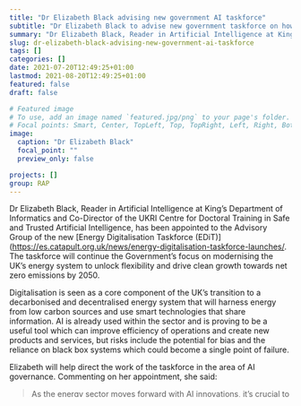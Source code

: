 ```yaml
---
title: "Dr Elizabeth Black advising new government AI taskforce"
subtitle: "Dr Elizabeth Black to advise new government taskforce on how AI can help the UK reach climate change targets."
summary: "Dr Elizabeth Black, Reader in Artificial Intelligence at King’s Department of Informatics and Co-Director of the UKRI Centre for Doctoral Training in Safe and Trusted Artificial Intelligence, has been appointed to the Advisory Group of the new [Energy Digitalisation Taskforce (EDiT)](https://es.catapult.org.uk/news/energy-digitalisation-taskforce-launches/). The taskforce will continue the Government’s focus on modernising the UK’s energy system to unlock flexibility and drive clean growth towards net zero emissions by 2050."
slug: dr-elizabeth-black-advising-new-government-ai-taskforce
tags: []
categories: []
date: 2021-07-20T12:49:25+01:00
lastmod: 2021-08-20T12:49:25+01:00
featured: false
draft: false

# Featured image
# To use, add an image named `featured.jpg/png` to your page's folder.
# Focal points: Smart, Center, TopLeft, Top, TopRight, Left, Right, BottomLeft, Bottom, BottomRight.
image:
  caption: "Dr Elizabeth Black"
  focal_point: ""
  preview_only: false

projects: []
group: RAP
---
```


Dr Elizabeth Black, Reader in Artificial Intelligence at King’s Department of Informatics and Co-Director of the UKRI Centre for Doctoral Training in Safe and Trusted Artificial Intelligence, has been appointed to the Advisory Group of the new [Energy Digitalisation Taskforce (EDiT)](https://es.catapult.org.uk/news/energy-digitalisation-taskforce-launches/. The taskforce will continue the Government’s focus on modernising the UK’s energy system to unlock flexibility and drive clean growth towards net zero emissions by 2050.

Digitalisation is seen as a core component of the UK’s transition to a decarbonised and decentralised energy system that will harness energy from low carbon sources and use smart technologies that share information. AI is already used within the sector and is proving to be a useful tool which can improve efficiency of operations and create new products and services, but risks include the potential for bias and the reliance on black box systems which could become a single point of failure.

Elizabeth will help direct the work of the taskforce in the area of AI governance. Commenting on her appointment, she said:
> As the energy sector moves forward with AI innovations, it’s crucial to pay attention to its potential implications, to ensure that such innovations are safe and don’t disadvantage any particular groups in the population. I look forward to contributing to this as part of the EDiT Advisory Group.
– Dr Elizabeth Black

EDiT was launched in May 2021 by the Department for Business Energy and Industrial Strategy in partnership with Ofgem and Innovate UK, and is run by Energy Systems Catapult. Alongside Elizabeth, the Advisory Group includes members from Accenture, Ofcom, Tech UK and the Cabinet Office. The Taskforce will run until December 2021 when it will detail new recommendations for modernisation of the energy sector.
